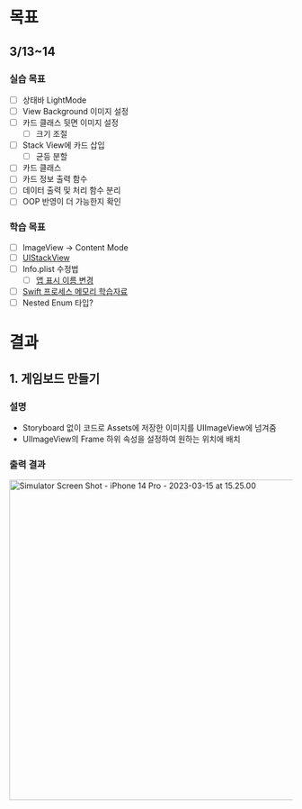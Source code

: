 # 목표
## 3/13~14
### 실습 목표
- [ ] 상태바 LightMode
- [ ] View Background 이미지 설정
- [ ] 카드 클래스 뒷면 이미지 설정
    - [ ] 크기 조절
- [ ] Stack View에 카드 삽입
    - [ ] 균등 분할
- [ ] 카드 클래스
- [ ] 카드 정보 출력 함수
- [ ] 데이터 출력 및 처리 함수 분리
- [ ] OOP 반영이 더 가능한지 확인

### 학습 목표
- [ ] ImageView -> Content Mode
- [ ] [UIStackView](https://developer.apple.com/documentation/uikit/uistackview)
- [ ] Info.plist 수정법
    - [ ] [앱 표시 이름 변경](https://ldelight.tistory.com/m/189)
- [ ] [Swift 프로세스 메모리 학습자료](https://www.youtube.com/watch?v=0Wnzb-0tjr4&feature=youtu.be)
- [ ] Nested Enum 타입?

# 결과
## 1. 게임보드 만들기
### 설명
- Storyboard 없이 코드로 Assets에 저장한 이미지를 UIImageView에 넘겨줌
- UIImageView의 Frame 하위 속성을 설정하여 원하는 위치에 배치
### 출력 결과
<img width="569" alt="Simulator Screen Shot - iPhone 14 Pro - 2023-03-15 at 15.25.00" src="https://user-images.githubusercontent.com/84387335/225236768-73c6f9fc-1e32-4dd4-acbd-a4edd0edad2b.png">